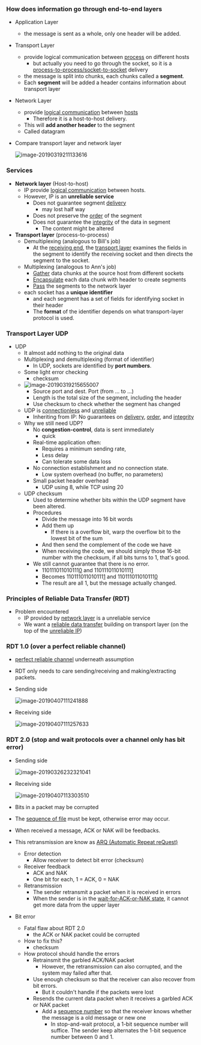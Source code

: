 ### How does information go through end-to-end layers

- Application Layer

  - the message is sent as a whole, only one header will be added.

- Transport Layer 

  - provide logical communication between <u>process</u> on different hosts
    -  but actually you need to go through the socket, so it is a <u>process-to-process/socket-to-socket</u> delivery
  - the message is split into chunks, each chunks called a **segment**.
  - Each **segment** will be added a header contains information about transport layer

- Network Layer

  -  provide <u>logical communication</u> between <u>hosts</u>
     -  Therefore it is a host-to-host delivery.
  - This will **add another header** to the segment
  - Called datagram

- Compare transport layer and network layer

  ![image-20190319211133616](assets/image-20190319211133616.png)

### Services

- **Network layer** (Host-to-host)
  - IP provide <u>logical communication</u> between hosts.
  - However, IP is an **unreliable service**
    - Does not guarantee segment <u>delivery</u>
      - may lost half way
    - Does not preserve the <u>order</u> of the segment
    - Does not guarantee the <u>integrity</u> of the data in segment
      - The content might be altered
- **Transport layer** (process-to-process)
  - Demultiplexing (analogous to  Bill's job)
    - At the <u>receiving end</u>, the <u>transport layer</u> examines the fields in the segment to identify the receiving socket and then directs the segment to the socket.
  - Multiplexing (analogous to Ann's job)
    - <u>Gather</u> data chunks at the source host from different sockets
    - <u>Encapsulate</u> each data chunk with header to create segments
    - <u>Pass</u> the segments to the network layer
  - each socket has a **unique identifier** 
    - and each segment has a set of fields for identifying socket in their header
    - The **format** of the identifier depends on what transport-layer protocol is used.

### Transport Layer UDP 

- UDP
  - It almost add nothing to the original data
  - Multiplexing and demultiplexing (format of identifier)
    - In UDP, sockets are identified by **port numbers**.
  - Some light error checking
    - checksum
  - ![image-20190319215655007](assets/image-20190319215655007.png)
    - Source port and dest. Port (from … to ...)
    - Length is the total size of the segment, including the header
    - Use checksum to check whether the segment has changed
  - UDP is <u>connectionless</u> and <u>unreliable</u>
    - Inheriting from IP: No guarantees on <u>delivery</u>, <u>order</u>, and <u>integrity</u>
  - Why we still need UDP?
    - No **congestion-control**, data is sent immediately
      - quick
    - Real-time application often:
      - Requires a minimum sending rate,
      - Less delay
      - Can tolerate some data loss
    - No connection establishment and no connection state.
      - Low system overhead (no buffer, no parameters)
    - Small packet header overhead
      - UDP using 8, while TCP using 20
  - UDP checksum
    - Used to determine whether bits within the UDP segment have been altered.
    - Procedures
      - Divide the message into 16 bit words
      - Add them up
        - If there is a overflow bit, warp the overflow bit to the lowest bit of the sum
      - And then send the complement of the code we have
      - When receiving the code, we should simply those 16-bit number with the checksum, if all bits turns to 1, that's good.
    - We still cannot guarantee that there is no error.
      - 110111011010111<u>0</u> and 110111011010111<u>1</u>
      - Becomes 110111011010111<u>1</u> and 110111011010111<u>0</u>
      - The result are all 1, but the message actually changed.



### Principles of Reliable Data Transfer (RDT)

- Problem encountered
  - IP provided by <u>network layer</u> is a unreliable service
  - We want a <u>reliable data transfer</u> building on transport layer (on the top of the <u>unreliable IP</u>)

### RDT 1.0 (over a perfect reliable channel)

- <u>perfect reliable channel</u> underneath assumption

- RDT only needs to care sending/receiving and making/extracting packets.

- Sending side

  ![image-20190407111241888](assets/image-20190407111241888.png)

- Receiving side

  ![image-20190407111257633](assets/image-20190407111257633.png)

### RDT 2.0 (stop and wait protocols over a channel only has bit error)

- Sending side

  ![image-20190326232321041](assets/image-20190326232321041.png)

- Receiving side

  ![image-20190407113303510](assets/image-20190407113303510.png)

- Bits in a packet may be corrupted

- The <u>sequence of file</u> must be kept, otherwise error may occur.

- When received a message, ACK or NAK will be feedbacks.

- This retransmission are know as <u>ARQ (Automatic Repeat reQuest)</u>
  - Error detection
    - Allow receiver to detect bit error (checksum)
  - Receiver feedback
    - ACK and NAK
    - One bit for each, 1 = ACK, 0 = NAK
  - Retransmission
    - The sender retransmit a packet when it is received in errors
    - When the sender is in the <u>wait-for-ACK-or-NAK state</u>, it cannot get more data from the upper layer

- Bit error
  - Fatal flaw about RDT 2.0
    -  the ACK or NAK packet could be corrupted
  - How to fix this?
    - checksum
  - How protocol should handle the errors
    - Retrainsmit the garbled ACK/NAK packet
      - However, the retransmission can also corrupted, and  the system may failed after that.
    - Use enough checksum so that the receiver can also recover from bit errors.
      - But it couldn't handle if the packets were lost
    - Resends the current data packet when it receives a garbled ACK or NAK packet
      - Add a <u>sequence number</u> so that the receiver knows whether the message is a old message or new one
        - In stop-and-wait protocol, a 1-bit sequence number will suffice. The sender keep alternates the 1-bit sequence number between 0 and 1.

